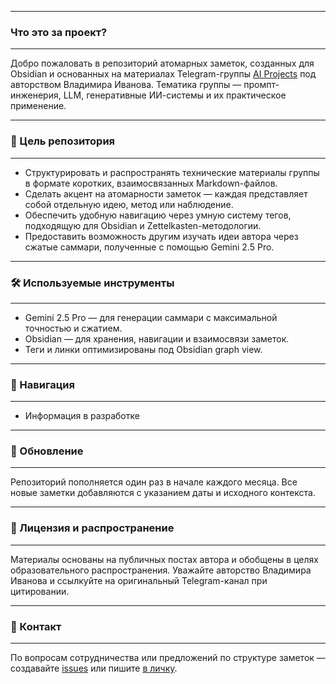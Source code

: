 
----
### Что это за проект?
----
Добро пожаловать в репозиторий атомарных заметок, созданных для Obsidian и основанных на материалах Telegram-группы [AI Projects](https://t.me/turboproject) под авторством Владимира Иванова. Тематика группы — промпт-инженерия, LLM, генеративные ИИ-системы и их практическое применение.

----
### 🧠 Цель репозитория
----
- Структурировать и распространять технические материалы группы в формате коротких, взаимосвязанных Markdown-файлов.
- Сделать акцент на атомарности заметок — каждая представляет собой отдельную идею, метод или наблюдение.
- Обеспечить удобную навигацию через умную систему тегов, подходящую для Obsidian и Zettelkasten-методологии.
- Предоставить возможность другим изучать идеи автора через сжатые саммари, полученные с помощью Gemini 2.5 Pro.

----
### 🛠 Используемые инструменты
----
- Gemini 2.5 Pro — для генерации саммари с максимальной точностью и сжатием.
- Obsidian — для хранения, навигации и взаимосвязи заметок.
- Теги и линки оптимизированы под Obsidian graph view.

----
### 🧭 Навигация
----
- Информация в разработке

----
### 🔄 Обновление
----
Репозиторий пополняется один раз в начале каждого месяца. Все новые заметки добавляются с указанием даты и исходного контекста.

----
### 📝 Лицензия и распространение
----
Материалы основаны на публичных постах автора и обобщены в целях образовательного распространения. Уважайте авторство Владимира Иванова и ссылкуйте на оригинальный Telegram-канал при цитировании.

----
### 🤝 Контакт
----
По вопросам сотрудничества или предложений по структуре заметок — создавайте [issues](https://github.com/your-repo/issues) или пишите [в личку](https://t.me/pink_doublethink).
